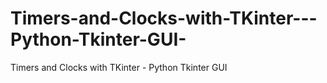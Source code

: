 # Timers-and-Clocks-with-TKinter---Python-Tkinter-GUI-
Timers and Clocks with TKinter - Python Tkinter GUI 
